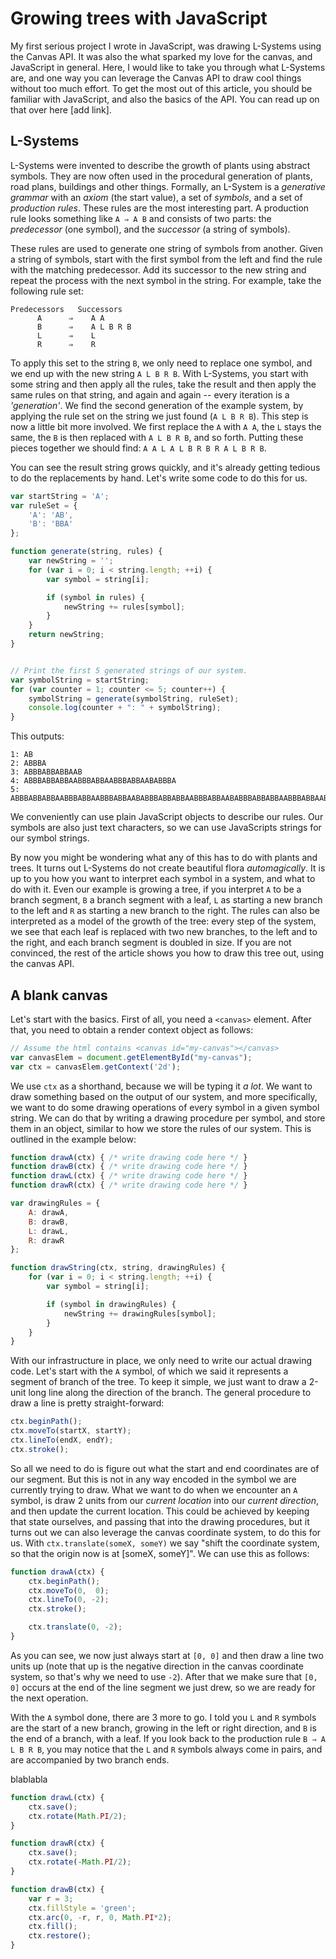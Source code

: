 # Growing trees with JavaScript

My first serious project I wrote in JavaScript, was drawing L-Systems using the Canvas API. It was also the what sparked my love for the canvas, and JavaScript in general. Here, I would like to take you through what L-Systems are, and one way you can leverage the Canvas API to draw cool things without too much effort. To get the most out of this article, you should be familiar with JavaScript, and also the basics of the API. You can read up on that over here [add link].

## L-Systems

L-Systems were invented to describe the growth of plants using abstract symbols. They are now often used in the procedural generation of plants, road plans, buildings and other things. Formally, an L-System is a *generative grammar* with an *axiom* (the start value), a set of *symbols*, and a set of *production rules*. These rules are the most interesting part. A production rule looks something like `A ⇒ A B` and consists of two parts: the *predecessor* (one symbol), and the *successor* (a string of symbols).

These rules are used to generate one string of symbols from another. Given a string of symbols, start with the first symbol from the left and find the rule with the matching predecessor. Add its successor to the new string and repeat the process with the next symbol in the string. For example, take the following rule set:

```
Predecessors   Successors
      A      ⇒    A A
      B      ⇒    A L B R B
      L      ⇒    L
      R      ⇒    R
```

To apply this set to the string `B`, we only need to replace one symbol, and we end up with the new string `A L B R B`. With L-Systems, you start with some string and then apply all the rules, take the result and then apply the same rules on that string, and again and again -- every iteration is a *'generation'*. We find the second generation of the example system, by applying the rule set on the string we just found (`A L B R B`). This step is now a little bit more involved. We first replace the `A` with `A A`, the `L` stays the same, the `B` is then replaced with `A L B R B`, and so forth. Putting these pieces together we should find: `A A L A L B R B R A L B R B`.

You can see the result string grows quickly, and it's already getting tedious to do the replacements by hand. Let's write some code to do this for us.

``` javascript
var startString = 'A';
var ruleSet = {
    'A': 'AB',
    'B': 'BBA'
};

function generate(string, rules) {
    var newString = '';
    for (var i = 0; i < string.length; ++i) {
        var symbol = string[i];

        if (symbol in rules) {
            newString += rules[symbol];
        }
    }
    return newString;
}


// Print the first 5 generated strings of our system.
var symbolString = startString;
for (var counter = 1; counter <= 5; counter++) {
    symbolString = generate(symbolString, ruleSet);
    console.log(counter + ": " + symbolString);
}
```

This outputs:

``` console
1: AB
2: ABBBA
3: ABBBABBABBAAB
4: ABBBABBABBAABBBABBAABBBABBAABABBBA
5: ABBBABBABBAABBBABBAABBBABBAABABBBABBABBAABBBABBAABABBBABBABBAABBBABBAABABBBAABBBABBABBAAB
```

We conveniently can use plain JavaScript objects to describe our rules. Our symbols are also just text characters, so we can use JavaScripts strings for our symbol strings.

By now you might be wondering what any of this has to do with plants and trees. It turns out L-Systems do not create beautiful flora *automagically*. It is up to you how you want to interpret each symbol in a system, and what to do with it. Even our example is growing a tree, if you interpret `A` to be a branch segment, `B` a branch segment with a leaf, `L` as starting a new branch to the left and `R` as starting a new branch to the right. The rules can also be interpreted as a model of the growth of the tree: every step of the system, we see that each leaf is replaced with two new branches, to the left and to the right, and each branch segment is doubled in size. If you are not convinced, the rest of the article shows you how to draw this tree out, using the canvas API.

## A blank canvas

Let's start with the basics. First of all, you need a `<canvas>` element. After that, you need to obtain a render context object as follows:

``` javascript
// Assume the html contains <canvas id="my-canvas"></canvas>
var canvasElem = document.getElementById("my-canvas");
var ctx = canvasElem.getContext('2d');
```

We use `ctx` as a shorthand, because we will be typing it *a lot*. We want to draw something based on the output of our system, and more specifically, we want to do some drawing operations of every symbol in a given symbol string. We can do that by writing a drawing procedure per symbol, and store them in an object, similar to how we store the rules of our system. This is outlined in the example below:

``` javascript
function drawA(ctx) { /* write drawing code here */ }
function drawB(ctx) { /* write drawing code here */ }
function drawL(ctx) { /* write drawing code here */ }
function drawR(ctx) { /* write drawing code here */ }

var drawingRules = {
	A: drawA,
	B: drawB,
	L: drawL,
	R: drawR
};

function drawString(ctx, string, drawingRules) {
	for (var i = 0; i < string.length; ++i) {
        var symbol = string[i];

        if (symbol in drawingRules) {
            newString += drawingRules[symbol];
        }
    }
}
```

With our infrastructure in place, we only need to write our actual drawing code. Let's start with the `A` symbol, of which we said it represents a segment of branch of the tree. To keep it simple, we just want to draw a 2-unit long line along the direction of the branch. The general procedure to draw a line is pretty straight-forward: 

``` javascript
ctx.beginPath();
ctx.moveTo(startX, startY);
ctx.lineTo(endX, endY);
ctx.stroke();
```

So all we need to do is figure out what the start and end coordinates are of our segment. But this is not in any way encoded in the symbol we are currently trying to draw. What we want to do when we encounter an `A` symbol, is draw 2 units from our _current location_ into our _current direction_, and then update the current location. This could be achieved by keeping that state ourselves, and passing that into the drawing procedures, but it turns out we can also leverage the canvas coordinate system, to do this for us. With `ctx.translate(someX, someY)` we say "shift the coordinate system, so that the origin now is at [someX, someY]". We can use this as follows:


``` javascript
function drawA(ctx) {
	ctx.beginPath();
	ctx.moveTo(0,  0);
	ctx.lineTo(0, -2);
	ctx.stroke();

	ctx.translate(0, -2);
}
```

As you can see, we now just always start at `[0, 0]` and then draw a line two units up (note that up is the negative direction in the canvas coordinate system, so that's why we need to use `-2`). After that we make sure that `[0, 0]` occurs at the end of the line segment we just drew, so we are ready for the next operation.

With the `A` symbol done, there are 3 more to go. I told you `L` and `R` symbols are the start of a new branch, growing in the left or right direction, and `B` is the end of a branch, with a leaf. If you look back to the production rule `B ⇒ A L B R B`, you may notice that the `L` and `R` symbols always come in pairs, and are accompanied by two branch ends.


blablabla

``` javascript
function drawL(ctx) {
	ctx.save();
	ctx.rotate(Math.PI/2);
}

function drawR(ctx) {
	ctx.save();
	ctx.rotate(-Math.PI/2);
}

function drawB(ctx) {
	var r = 3;
	ctx.fillStyle = 'green';
	ctx.arc(0, -r, r, 0, Math.PI*2);
	ctx.fill();
	ctx.restore();
}
```